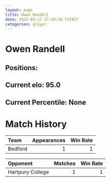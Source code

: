 ```yaml
---  
layout: page  
title: Owen Randell  
date: 2023-03-17 17:19:38.711937  
categories: player  
---
```

# Owen Randell

## Positions: 

## Current elo: 95.0

## Current Percentile: None

# Match History


| Team    |   Appearances |   Win Rate |
|:--------|--------------:|-----------:|
| Bedford |             1 |          1 |

| Opponent         |   Matches |   Win Rate |
|:-----------------|----------:|-----------:|
| Hartpury College |         1 |          1 |